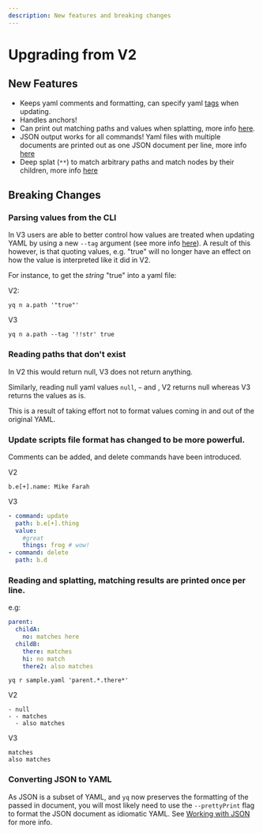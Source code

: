 ```yaml
---
description: New features and breaking changes
---
```


# Upgrading from V2

## New Features

* Keeps yaml comments and formatting, can specify yaml [tags](usage/value-parsing.md#using-the-tag-field-to-override) when updating.
* Handles anchors!
* Can print out matching paths and values when splatting, more info [here](commands/read.md#printing-matching-paths).
* JSON output works for all commands! Yaml files with multiple documents are printed out as one JSON document per line, more info [here](usage/convert.md)
* Deep splat \(`**`\) to match arbitrary paths and match nodes by their children, more info [here](usage/path-expressions.md)

## Breaking Changes

### Parsing values from the CLI

In V3 users are able to better control how values are treated when updating YAML by using a new `--tag` argument \(see more info [here](usage/value-parsing.md)\). A result of this however, is that quoting values, e.g. "true" will no longer have an effect on how the value is interpreted like it did in V2.

For instance, to get the _string_ "true" into a yaml file:

V2:

```text
yq n a.path '"true"'
```

V3

```text
yq n a.path --tag '!!str' true
```

### Reading paths that don't exist

In V2 this would return null, V3 does not return anything.

Similarly, reading null yaml values `null`, `~` and , V2 returns null whereas V3 returns the values as is.

This is a result of taking effort not to format values coming in and out of the original YAML.



### Update scripts file format has changed to be more powerful.

Comments can be added, and delete commands have been introduced.

V2

```text
b.e[+].name: Mike Farah
```

V3

```yaml
- command: update 
  path: b.e[+].thing
  value:
    #great 
    things: frog # wow!
- command: delete
  path: b.d
```

### Reading and splatting, matching results are printed once per line.

e.g:

```yaml
parent:
  childA: 
    no: matches here
  childB:
    there: matches
    hi: no match
    there2: also matches
```

```text
yq r sample.yaml 'parent.*.there*'
```

V2

```text
- null
- - matches
  - also matches
```

V3

```text
matches
also matches
```

### Converting JSON to YAML

As JSON is a subset of YAML, and `yq` now preserves the formatting of the passed in document, you will most likely need to use the `--prettyPrint` flag to format the JSON document as idiomatic YAML. See [Working with JSON](usage/convert.md#json-to-yaml) for more info.





